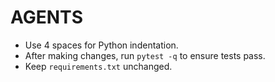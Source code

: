 # AGENTS

- Use 4 spaces for Python indentation.
- After making changes, run `pytest -q` to ensure tests pass.
- Keep `requirements.txt` unchanged.
